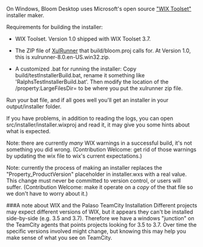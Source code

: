 On Windows, Bloom Desktop uses Microsoft's open source ["WIX Toolset"](http://wixtoolset.org/) installer maker.

Requirements for building the installer:

- WIX Toolset. Version 1.0 shipped with WIX Toolset 3.7.

- The ZIP file of [XulRunner](http://ftp.mozilla.org/pub/mozilla.org/xulrunner/releases/) that build/bloom.proj calls for. At Version 1.0, this is xulrunner-8.0.en-US.win32.zip.

- A customized .bat for running the installer:
Copy build/testInstallerBuild.bat, rename it something like 'RalphsTestInstallerBuild.bat'. Then modify the location of the
/property:LargeFilesDir=
to be where you put the xulrunner zip file.

Run your bat file, and if all goes well you'll get an installer in your output/installer folder.

If you have problems, in addition to reading the logs, you can open src/installer/installer.wixproj and read it, it may give you some hints about what is expected.

Note: there are currently *many* WIX warnings in a successful build, it's not something you did wrong. (Contribution Welcome: get rid of those warnings by updating the wix file to wix's current expectations.)

Note: currently the process of making an installer replaces the "Property_ProductVersion" placeholder in installer.wxs with a real value. This change must never be committed to version control, or users will suffer. (Contribution Welcome: make it operate on a _copy_ of the that file so we don't have to worry about it.)

###A note about WIX and the Palaso TeamCity Installation
Different projects may expect different versions of WIX, but it appears they can't be installed side-by-side (e.g. 3.5 and 3.7). Therefore we have a windows "junction" on the TeamCity agents that points projects looking for 3.5 to 3.7. Over time the specific versions involved might change, but knowing this may help you make sense of what you see on TeamCity.